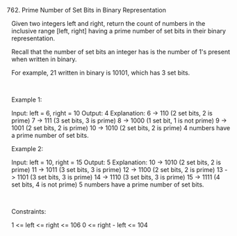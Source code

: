 762. Prime Number of Set Bits in Binary Representation

Given two integers left and right, return the count of numbers in the inclusive range [left, right] having a prime number of set bits in their binary representation.

Recall that the number of set bits an integer has is the number of 1's present when written in binary.

For example, 21 written in binary is 10101, which has 3 set bits.

 

Example 1:

Input: left = 6, right = 10
Output: 4
Explanation:
6  -> 110 (2 set bits, 2 is prime)
7  -> 111 (3 set bits, 3 is prime)
8  -> 1000 (1 set bit, 1 is not prime)
9  -> 1001 (2 set bits, 2 is prime)
10 -> 1010 (2 set bits, 2 is prime)
4 numbers have a prime number of set bits.


Example 2:

Input: left = 10, right = 15
Output: 5
Explanation:
10 -> 1010 (2 set bits, 2 is prime)
11 -> 1011 (3 set bits, 3 is prime)
12 -> 1100 (2 set bits, 2 is prime)
13 -> 1101 (3 set bits, 3 is prime)
14 -> 1110 (3 set bits, 3 is prime)
15 -> 1111 (4 set bits, 4 is not prime)
5 numbers have a prime number of set bits.


 

Constraints:

1 <= left <= right <= 106
0 <= right - left <= 104